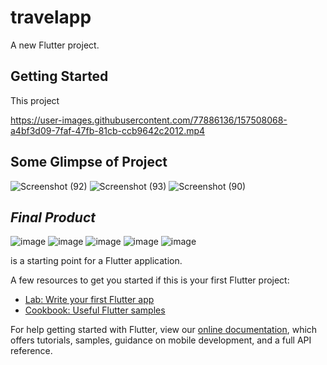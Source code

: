 # travelapp

A new Flutter project.

## Getting Started

This project 

https://user-images.githubusercontent.com/77886136/157508068-a4bf3d09-7faf-47fb-81cb-ccb9642c2012.mp4


## Some Glimpse of Project
![Screenshot (92)](https://user-images.githubusercontent.com/77886136/165645571-634ab889-1031-464d-852d-58a198a8665e.png)
![Screenshot (93)](https://user-images.githubusercontent.com/77886136/165645578-36f4d996-8c17-4fb1-a6f4-6959f7749d35.png)
![Screenshot (90)](https://user-images.githubusercontent.com/77886136/165645583-c94dc946-40ae-47db-98ff-b0dc0eca0e0e.png)



## ***Final Product***

![image](https://user-images.githubusercontent.com/77886136/165645857-0aadaf27-1c3d-4837-b0c3-01046929359f.png)
![image](https://user-images.githubusercontent.com/77886136/165645875-f76d4fa8-5ac6-4f32-96cb-ee919b19f126.png)
![image](https://user-images.githubusercontent.com/77886136/165645880-7b71c1c1-2002-4fe0-b63f-ff73a147a455.png)
![image](https://user-images.githubusercontent.com/77886136/165645883-16d05688-e8b2-4885-854c-0daca47e0c7f.png)
![image](https://user-images.githubusercontent.com/77886136/165645887-24d19c71-83f1-4edc-ab70-51dc936be41b.png)


is a starting point for a Flutter application.

A few resources to get you started if this is your first Flutter project:

- [Lab: Write your first Flutter app](https://flutter.dev/docs/get-started/codelab)
- [Cookbook: Useful Flutter samples](https://flutter.dev/docs/cookbook)

For help getting started with Flutter, view our
[online documentation](https://flutter.dev/docs), which offers tutorials,
samples, guidance on mobile development, and a full API reference.
